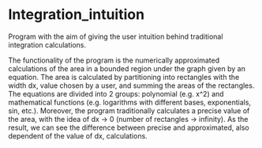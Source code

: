 # Integration_intuition
Program with the aim of giving the user intuition behind traditional integration calculations.  

The functionality of the program is the numerically approximated calculations of the area in a bounded region under the graph given by an equation. The area is calculated by partitioning into rectangles with the width dx, value chosen by a user, and summing the areas of the rectangles. 
The equations are divided into 2 groups: polynomial (e.g. x^2) and mathematical functions (e.g. logarithms with different bases, exponentials, sin, etc.). 
Moreover, the program traditionally calculates a precise value of the area, with the idea of dx -> 0 (number of rectangles -> infinity). 
As the result, we can see the difference between precise and approximated, also dependent of the value of dx, calculations.
